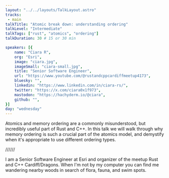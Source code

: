 ```yaml
---
layout: "../../layouts/TalkLayout.astro"
tracks: 
 - main
talkTitle: "Atomic break down: understanding ordering"
talkLevel: "Intermediate"
talkTags: ["rust", "atomics", "ordering"]
talkDuration: 30 # 15 or 30 min

speakers: [{
    name: "Ciara R",
    org: "Esri",
    image: "ciara.jpg",
    imageSmall: "ciara-small.jpg",
    title: "Senior Software Engineer",
    url: "https://www.youtube.com/@rustandcppcardiffmeetup4173",
    bluesky: "",
    linkedin: "https://www.linkedin.com/in/ciara-rs/",
    twitter: "https://x.com/ciara0x1f973",
    mastodon: "https://hachyderm.io/@ciara",
    github: "",
}]
day: "wednesday"
---
```


Atomics and memory ordering are a commonly misunderstood, but incredibly useful part of Rust and C++. In this talk we will walk through why memory ordering is such a crucial part of the atomics model, and demystify when it's appropriate to use different ordering types.

////// <!-- sepatator between abstract and bio -->

I am a Senior Software Engineer at Esri and organizer of the meetup Rust and C++ Cardiff/Dragons. When I'm not by my computer you can find me wandering nearby woods in search of flora, fauna, and swim spots.
